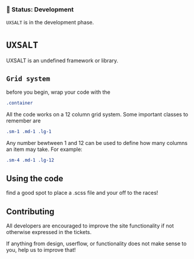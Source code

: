 ### 🚨 Status: Development
`UXSALT` is in the development phase.


# `UXSALT`

UXSALT is an undefined framework or library.

## `Grid system`

before you begin, wrap your code with the 
```css
.container
```

All the code works on a 12 column grid system. Some important classes to remember are 

```css
.sm-1 .md-1 .lg-1
```

Any number bewtween 1 and 12 can be used to define how many columns an item may take. For example: 

```css
.sm-4 .md-1 .lg-12
```


## Using the code

find a good spot to place a .scss file and your off to the races!


## Contributing

All developers are encouraged to improve the site functionality if not otherwise expressed in the tickets.

If anything from design, userflow, or functionality does not make sense to you, help us to improve that!
